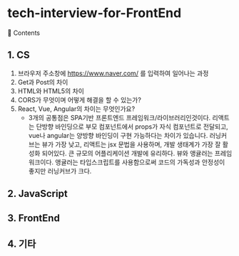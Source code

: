 # tech-interview-for-FrontEnd


📖 Contents

## 1. CS

1. 브라우저 주소창에 https://www.naver.com/ 를 입력하여 일어나는 과정
2. Get과 Post의 차이
3. HTML와 HTML5의 차이
4. CORS가 무엇이며 어떻게 해결을 할 수 있는가?
5. React, Vue, Angular의 차이는 무엇인가요? 
   - 3개의 공통점은 SPA기반 프론트엔드 프레임워크/라이브러리인것이다. 리액트는 단방향 바인딩으로 부모 컴포넌트에서 props가 자식 컴포넌트로 전달되고, vue나 angular는 양방향 바인딩이 구현 가능하다는 차이가 있습니다. 러닝커브는 뷰가 가장 낮고, 리액트는 jsx 문법을 사용하며, 개발 생태계가 가장 잘 활성화 되어있다. 큰 규모의 어플리케이션 개발에 유리하다. 뷰와 앵귤러는 프레임워크이다. 앵귤러는 타입스크립트를 사용함으로써 코드의 가독성과 안정성이 좋지만 러닝커브가 크다. 
## 2. JavaScript

## 3. FrontEnd

## 4. 기타
